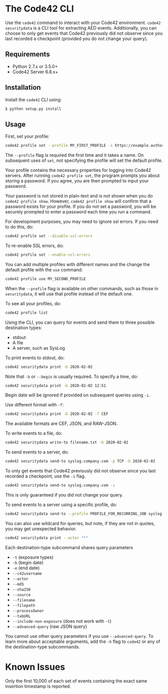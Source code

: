 # The Code42 CLI

Use the `code42` command to interact with your Code42 environment.
`code42 securitydata` is a CLI tool for extracting AED events.
Additionally, you can choose to only get events that Code42 previously did not observe since you last recorded a checkpoint
(provided you do not change your query).

## Requirements

- Python 2.7.x or 3.5.0+
- Code42 Server 6.8.x+

## Installation
Install the `code42` CLI using:

```bash
$ python setup.py install
```

## Usage

First, set your profile:
```bash
code42 profile set --profile MY_FIRST_PROFILE -s https://example.authority.com -u security.admin@example.com
```
The `--profile` flag is required the first time and it takes a name.
On subsequent uses of `set`, not specifying the profile will set the default profile.

Your profile contains the necessary properties for logging into Code42 servers.
After running `code42 profile set`, the program prompts you about storing a password.
If you agree, you are then prompted to input your password.

Your password is not stored in plain-text and is not shown when you do `code42 profile show`.
However, `code42 profile show` will confirm that a password exists for your profile.
If you do not set a password, you will be securely prompted to enter a password each time you run a command.

For development purposes, you may need to ignore ssl errors. If you need to do this, do:
```bash
code42 profile set --disable-ssl-errors
```

To re-enable SSL errors, do:
```bash
code42 profile set --enable-ssl-errors
```

You can add multiple profiles with different names and the change the default profile with the `use` command:
```bash
code42 profile use MY_SECOND_PROFILE
```
When the `--profile` flag is available on other commands, such as those in `securitydata`,
it will use that profile instead of the default one.

To see all your profiles, do:
```bash
code42 profile list
```

Using the CLI, you can query for events and send them to three possible destination types:
* stdout
* A file
* A server, such as SysLog

To print events to stdout, do:
```bash
code42 securitydata print -b 2020-02-02
```

Note that `-b` or `--begin` is usually required.
To specify a time, do:

```bash
code42 securitydata print -b 2020-02-02 12:51
```
Begin date will be ignored if provided on subsequent queries using `-i`.

Use different format with `-f`:
```bash
code42 securitydata print -b 2020-02-02 -f CEF
```
The available formats are CEF, JSON, and RAW-JSON.

To write events to a file, do:
```bash
code42 securitydata write-to filename.txt -b 2020-02-02
```

To send events to a server, do:
```bash
code42 securitydata send-to syslog.company.com -p TCP -b 2020-02-02
```

To only get events that Code42 previously did not observe since you last recorded a checkpoint, use the `-i` flag.
```bash
code42 securitydata send-to syslog.company.com -i
```
This is only guaranteed if you did not change your query.

To send events to a server using a specific profile, do:
```bash
code42 securitydata send-to --profile PROFILE_FOR_RECURRING_JOB syslog.company.com -b 2020-02-02 -f CEF -i
```

You can also use wildcard for queries, but note, if they are not in quotes, you may get unexpected behavior.
```bash
code42 securitydata print --actor "*"
```


Each destination-type subcommand shares query parameters
* `-t` (exposure types)
* `-b` (begin date)
* `-e` (end date)
* `--c42username`
* `--actor`
* `--md5`
* `--sha256`
* `--source`
* `--filename`
* `--filepath`
* `--processOwner`
* `--tabURL`
* `--include-non-exposure` (does not work with `-t`)
* `--advanced-query` (raw JSON query)

You cannot use other query parameters if you use `--advanced-query`.
To learn more about acceptable arguments, add the `-h` flag to `code42` or any of the destination-type subcommands.


# Known Issues

Only the first 10,000 of each set of events containing the exact same insertion timestamp is reported.
